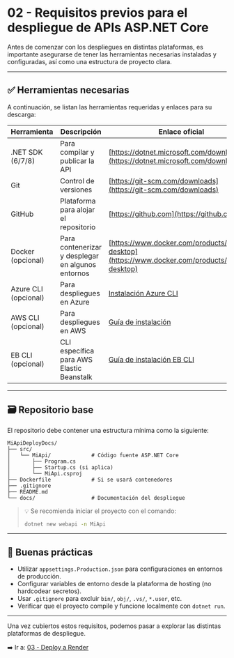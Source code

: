 # 02 - Requisitos previos para el despliegue de APIs ASP.NET Core

Antes de comenzar con los despliegues en distintas plataformas, es importante asegurarse de tener las herramientas necesarias instaladas y configuradas, así como una estructura de proyecto clara.

---

## ✅ Herramientas necesarias

A continuación, se listan las herramientas requeridas y enlaces para su descarga:

| Herramienta      | Descripción                                     | Enlace oficial                                                                                                                |
| ---------------- | ----------------------------------------------- | ----------------------------------------------------------------------------------------------------------------------------- |
| .NET SDK (6/7/8) | Para compilar y publicar la API                 | [https://dotnet.microsoft.com/download](https://dotnet.microsoft.com/download)                                               |
| Git              | Control de versiones                            | [https://git-scm.com/downloads](https://git-scm.com/downloads)                                                               |
| GitHub           | Plataforma para alojar el repositorio           | [https://github.com](https://github.com)                                                                                     |
| Docker (opcional)| Para contenerizar y desplegar en algunos entornos | [https://www.docker.com/products/docker-desktop](https://www.docker.com/products/docker-desktop)                             |
| Azure CLI (opcional) | Para despliegues en Azure                   | [Instalación Azure CLI](https://learn.microsoft.com/es-es/cli/azure/install-azure-cli)                                       |
| AWS CLI (opcional)   | Para despliegues en AWS                     | [Guía de instalación](https://docs.aws.amazon.com/cli/latest/userguide/install-cliv2.html)                                   |
| EB CLI (opcional)    | CLI específica para AWS Elastic Beanstalk  | [Guía de instalación EB CLI](https://docs.aws.amazon.com/elasticbeanstalk/latest/dg/eb-cli3-install.html)                    |

---

## 🗃️ Repositorio base

El repositorio debe contener una estructura mínima como la siguiente:

```
MiApiDeployDocs/
├── src/
│   └── MiApi/             # Código fuente ASP.NET Core
│       ├── Program.cs
│       ├── Startup.cs (si aplica)
│       └── MiApi.csproj
├── Dockerfile             # Si se usará contenedores
├── .gitignore
├── README.md
└── docs/                  # Documentación del despliegue
```

> 💡 Se recomienda iniciar el proyecto con el comando:
>
> ```bash
> dotnet new webapi -n MiApi
> ```

---

## 📌 Buenas prácticas

- Utilizar `appsettings.Production.json` para configuraciones en entornos de producción.
- Configurar variables de entorno desde la plataforma de hosting (no hardcodear secretos).
- Usar `.gitignore` para excluir `bin/`, `obj/`, `.vs/`, `*.user`, etc.
- Verificar que el proyecto compile y funcione localmente con `dotnet run`.

---

Una vez cubiertos estos requisitos, podemos pasar a explorar las distintas plataformas de despliegue.

➡️ Ir a: [03 - Deploy a Render](03-deploy-render.md)

